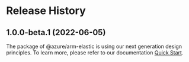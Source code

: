 # Release History
    
## 1.0.0-beta.1 (2022-06-05)

The package of @azure/arm-elastic is using our next generation design principles. To learn more, please refer to our documentation [Quick Start](https://aka.ms/js-track2-quickstart).
